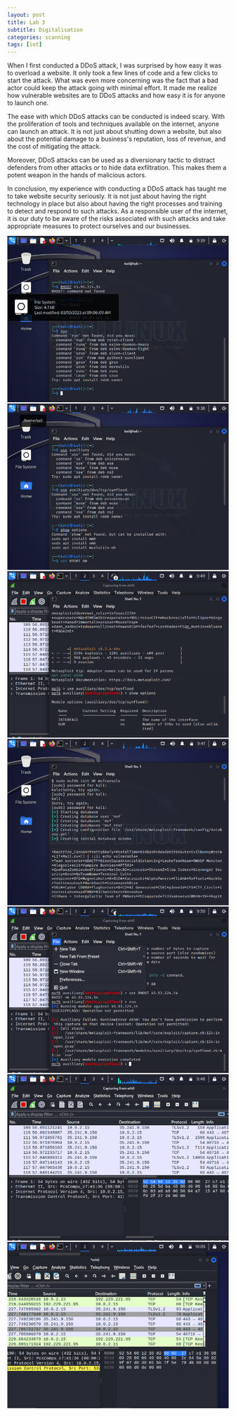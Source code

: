 ```yaml
---
layout: post
title: Lab 3
subtitle: Digitalisation
categories: scanning
tags: [iot]
---
```




When I first conducted a DDoS attack, I was surprised by how easy it was to overload a website. It only took a few lines of code and a few clicks to start the attack. What was even more concerning was the fact that a bad actor could keep the attack going with minimal effort. It made me realize how vulnerable websites are to DDoS attacks and how easy it is for anyone to launch one.

The ease with which DDoS attacks can be conducted is indeed scary. With the proliferation of tools and techniques available on the internet, anyone can launch an attack. It is not just about shutting down a website, but also about the potential damage to a business's reputation, loss of revenue, and the cost of mitigating the attack.

Moreover, DDoS attacks can be used as a diversionary tactic to distract defenders from other attacks or to hide data exfiltration. This makes them a potent weapon in the hands of malicious actors.

In conclusion, my experience with conducting a DDoS attack has taught me to take website security seriously. It is not just about having the right technology in place but also about having the right processes and training to detect and respond to such attacks. As a responsible user of the internet, it is our duty to be aware of the risks associated with such attacks and take appropriate measures to protect ourselves and our businesses.




![datacamp certification](/assets/images/banners/lab3/2.png)
![datacamp certification](/assets/images/banners/lab3/begining.png)
![datacamp certification](/assets/images/banners/lab3/database2.png)
![datacamp certification](/assets/images/banners/lab3/database.png)
![datacamp certification](/assets/images/banners/lab3/lab3database3.png)
![datacamp certification](/assets/images/banners/lab3/wireshark.png)
![datacamp certification](/assets/images/banners/lab3/wiresharke2.png)

